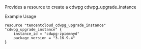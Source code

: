 Provides a resource to create a cdwpg cdwpg_upgrade_instance

Example Usage

```hcl
resource "tencentcloud_cdwpg_upgrade_instance" "cdwpg_upgrade_instance" {
	instance_id = "cdwpg-zpiemnyd"
	package_version = "3.16.9.4"
}
```
